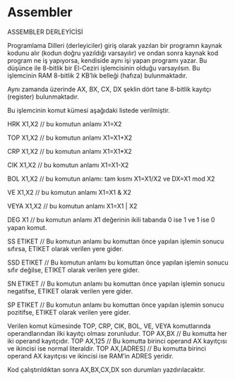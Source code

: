 # Assembler
 
ASSEMBLER DERLEYİCİSİ

Programlama Dilleri (derleyiciler) giriş olarak yazılan bir programın kaynak kodunu alır (kodun 
doğru yazıldığı varsayılır) ve ondan sonra kaynak kod program ne iş yapıyorsa, kendiside aynı işi 
yapan programı yazar. Bu düşünce ile 8-bitlik bir El-Ceziri işlemcisinin olduğu varsayılsın. Bu 
işlemcinin RAM 8-bitlik 2 KB’lık belleği (hafıza) bulunmaktadır.

Aynı zamanda üzerinde AX, BX, CX, DX şeklin dört tane 8-bitlik kayıtçı (register) bulunmaktadır.

Bu işlemcinin komut kümesi aşağıdaki listede verilmiştir.

HRK X1,X2 // bu komutun anlamı X1=X2

TOP X1,X2 // bu komutun anlamı X1=X1+X2

CRP X1,X2 // bu komutun anlamı X1=X1*X2

CIK X1,X2 // bu komutun anlamı X1=X1-X2

BOL X1,X2 // bu komutun anlamı: tam kısmı X1=X1/X2 ve DX=X1 mod X2

VE X1,X2 // bu komutun anlamı X1=X1 & X2

VEYA X1,X2 // bu komutun anlamı X1=X1 | X2

DEG X1 // bu komutun anlamı 𝑋1 değerinin ikili tabanda 0 ise 1 ve 1 ise 0 yapan komut.

SS ETIKET // Bu komutun anlamı bu komuttan önce yapılan işlemin sonucu sıfırsa, ETIKET olarak 
verilen yere gider.

SSD ETIKET // Bu komutun anlamı bu komuttan önce yapılan işlemin sonucu sıfır değilse, ETIKET olarak 
verilen yere gider.

SN ETIKET // Bu komutun anlamı bu komuttan önce yapılan işlemin sonucu negatifse, ETIKET olarak 
verilen yere gider.

SP ETIKET // Bu komutun anlamı bu komuttan önce yapılan işlemin sonucu pozitifse, ETIKET olarak 
verilen yere gider.

Verilen komut kümesinde TOP, CRP, CIK, BOL, VE, VEYA komutlarında operandlarından ilki kayıtçı 
olması zorunludur.
TOP AX,BX // Bu komutta her iki operand kayıtçıdır.
TOP AX,125 // Bu komutta birinci operand AX kayıtçısı ve ikincisi ise normal literaldir.
TOP AX,[ADRES] // Bu komutta birinci operand AX kayıtçısı ve ikincisi ise RAM’in ADRES yeridir.

Kod çalıştırıldıktan sonra AX,BX,CX,DX son durumları yazdırılacaktır.